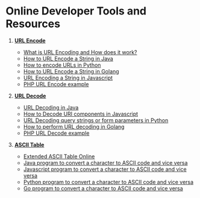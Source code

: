 # Online Developer Tools and Resources

1. **[URL Encode](https://www.urlencoder.io)**

    + [What is URL Encoding and How does it work?](https://www.urlencoder.io/learn/)
    + [How to URL Encode a String in Java](https://www.urlencoder.io/java/)
    + [How to encode URLs in Python](https://www.urlencoder.io/python/)
    + [How to URL Encode a String in Golang](https://www.urlencoder.io/golang/)
    + [URL Encoding a String in Javascript](https://www.urlencoder.io/javascript/) 
    + [PHP URL Encode example](https://www.urlencoder.io/php/)

2. **[URL Decode](https://www.urldecoder.io)**

    + [URL Decoding in Java](https://www.urldecoder.io/java/)
    + [How to Decode URI components in Javascript](https://www.urldecoder.io/javascript/)
    + [URL Decoding query strings or form parameters in Python](https://www.urldecoder.io/python/)
    + [How to perform URL decoding in Golang](https://www.urldecoder.io/golang/)
    + [PHP URL Decode example](https://www.urldecoder.io/php/)

3. **[ASCII Table](https://www.asciitable.xyz)**

    + [Extended ASCII Table Online](https://www.asciitable.xyz/extended/)
    + [Java program to convert a character to ASCII code and vice versa](https://www.asciitable.xyz/java-program-convert-string-character-to-ascii-code/)
    + [Javascript program to convert a character to ASCII code and vice versa](https://www.asciitable.xyz/javascript-program-convert-string-character-to-ascii-code/)
    + [Python program to convert a character to ASCII code and vice versa](https://www.asciitable.xyz/python-program-convert-string-character-to-ascii-code/)
    + [Go program to convert a character to ASCII code and vice versa](https://www.asciitable.xyz/golang-program-convert-string-character-to-ascii-code/)
